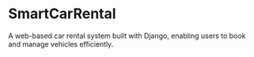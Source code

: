 # SmartCarRental
A web-based car rental system built with Django, enabling users to book and manage vehicles efficiently.
